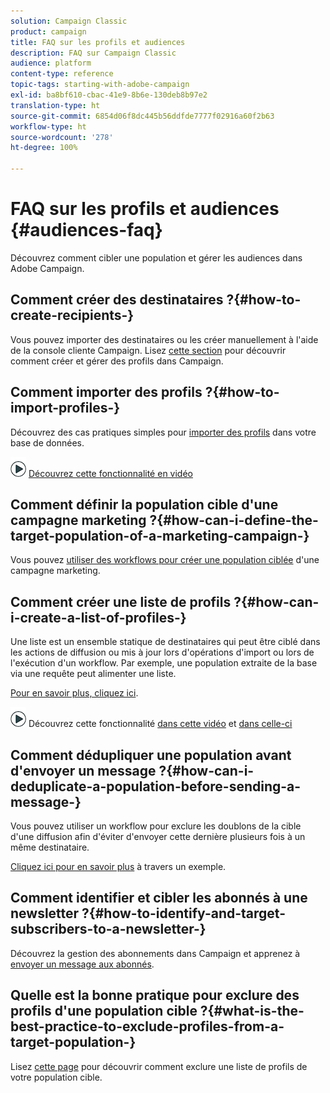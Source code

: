 ```yaml
---
solution: Campaign Classic
product: campaign
title: FAQ sur les profils et audiences
description: FAQ sur Campaign Classic
audience: platform
content-type: reference
topic-tags: starting-with-adobe-campaign
exl-id: ba8bf610-cbac-41e9-8b6e-130deb8b97e2
translation-type: ht
source-git-commit: 6854d06f8dc445b56ddfde7777f02916a60f2b63
workflow-type: ht
source-wordcount: '278'
ht-degree: 100%

---
```


# FAQ sur les profils et audiences {#audiences-faq}

Découvrez comment cibler une population et gérer les audiences dans Adobe Campaign.

## Comment créer des destinataires ?{#how-to-create-recipients-}

Vous pouvez importer des destinataires ou les créer manuellement à l&#39;aide de la console cliente Campaign. Lisez [cette section](../../platform/using/about-profiles.md) pour découvrir comment créer et gérer des profils dans Campaign.

## Comment importer des profils ?{#how-to-import-profiles-}

Découvrez des cas pratiques simples pour [importer des profils](../../platform/using/import-operations-samples.md) dans votre base de données.

![](assets/do-not-localize/how-to-video.png) [Découvrez cette fonctionnalité en vidéo](https://docs.adobe.com/content/help/fr-FR/campaign-classic-learn/tutorials/getting-started/importing-profiles.html)

## Comment définir la population cible d&#39;une campagne marketing ?{#how-can-i-define-the-target-population-of-a-marketing-campaign-}

Vous pouvez [utiliser des workflows pour créer une population ciblée](../../campaign/using/marketing-campaign-deliveries.md#building-the-main-target-in-a-workflow) d&#39;une campagne marketing.


## Comment créer une liste de profils ?{#how-can-i-create-a-list-of-profiles-}

Une liste est un ensemble statique de destinataires qui peut être ciblé dans les actions de diffusion ou mis à jour lors d&#39;opérations d&#39;import ou lors de l&#39;exécution d&#39;un workflow. Par exemple, une population extraite de la base via une requête peut alimenter une liste.

[Pour en savoir plus, cliquez ici](../../platform/using/creating-and-managing-lists.md#creating-a-profile-list-from-a-group).

![](assets/do-not-localize/how-to-video.png) Découvrez cette fonctionnalité [dans cette vidéo](https://docs.adobe.com/content/help/fr-FR/campaign-classic-learn/tutorials/profile-management/creating-a-list-of-recipients-with-a-workflow.html) et [dans celle-ci](https://docs.adobe.com/content/help/fr-FR/campaign-classic-learn/tutorials/profile-management/creating-a-list-of-recipients.html)

## Comment dédupliquer une population avant d&#39;envoyer un message ?{#how-can-i-deduplicate-a-population-before-sending-a-message-}

Vous pouvez utiliser un workflow pour exclure les doublons de la cible d&#39;une diffusion afin d&#39;éviter d&#39;envoyer cette dernière plusieurs fois à un même destinataire.

[Cliquez ici pour en savoir plus](../../workflow/using/deduplication.md#example--identify-the-duplicates-before-a-delivery) à travers un exemple.

## Comment identifier et cibler les abonnés à une newsletter ?{#how-to-identify-and-target-subscribers-to-a-newsletter-}

Découvrez la gestion des abonnements dans Campaign et apprenez à [envoyer un message aux abonnés](../../delivery/using/managing-subscriptions.md).

## Quelle est la bonne pratique pour exclure des profils d&#39;une population cible ?{#what-is-the-best-practice-to-exclude-profiles-from-a-target-population-}

Lisez [cette page](../../workflow/using/read-list.md) pour découvrir comment exclure une liste de profils de votre population cible.
